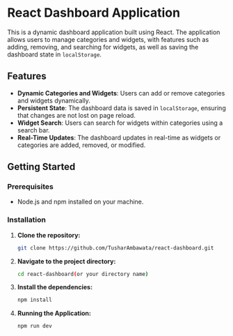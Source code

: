 # React Dashboard Application

This is a dynamic dashboard application built using React. The application allows users to manage categories and widgets, with features such as adding, removing, and searching for widgets, as well as saving the dashboard state in `localStorage`.

## Features

- **Dynamic Categories and Widgets**: Users can add or remove categories and widgets dynamically.
- **Persistent State**: The dashboard data is saved in `localStorage`, ensuring that changes are not lost on page reload.
- **Widget Search**: Users can search for widgets within categories using a search bar.
- **Real-Time Updates**: The dashboard updates in real-time as widgets or categories are added, removed, or modified.

## Getting Started

### Prerequisites

- Node.js and npm installed on your machine.

### Installation

1. **Clone the repository:**

   ```bash
   git clone https://github.com/TusharAmbawata/react-dashboard.git

2. **Navigate to the project directory:** 
    ```bash
    cd react-dashboard(or your directory name)

3. **Install the dependencies:**
    ```bash
    npm install

4. **Running the Application:**
    ```bash
    npm run dev

